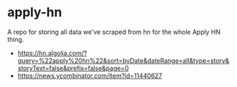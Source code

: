 # apply-hn

A repo for storing all data we've scraped from hn for the whole Apply HN thing.

 - https://hn.algolia.com/?query=%22apply%20hn%22&sort=byDate&dateRange=all&type=story&storyText=false&prefix=false&page=0
 - https://news.ycombinator.com/item?id=11440627
